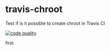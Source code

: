 # travis-chroot
Test if is it possible to create chroot in Travis CI

<a href="https://travis-ci.org/justoj-me/travis-chroot"><img src="https://api.travis-ci.org/justoj-me/travis-chroot.svg?branch=master" alt="code quality"></a>


first
